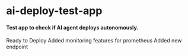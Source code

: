 # ai-deploy-test-app

#### Test app to check if AI agent deploys autonomously.

Ready to Deploy
Added monitoring features for prometheus
Added new endpoint

